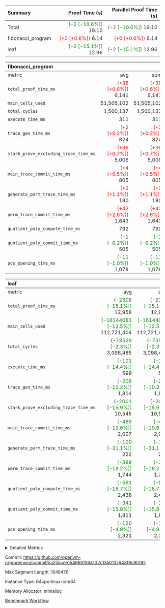 | Summary | Proof Time (s) | Parallel Proof Time (s) |
|:---|---:|---:|
| Total | <span style='color: green'>(-2 [-10.6%])</span> 19.10 | <span style='color: green'>(-2 [-10.6%])</span> 19.10 |
| fibonacci_program | <span style='color: red'>(+0 [+0.6%])</span> 6.14 | <span style='color: red'>(+0 [+0.6%])</span> 6.14 |
| leaf | <span style='color: green'>(-2 [-15.1%])</span> 12.96 | <span style='color: green'>(-2 [-15.1%])</span> 12.96 |


| fibonacci_program |||||
|:---|---:|---:|---:|---:|
|metric|avg|sum|max|min|
| `total_proof_time_ms ` | <span style='color: red'>(+38 [+0.6%])</span> 6,141 | <span style='color: red'>(+38 [+0.6%])</span> 6,141 | <span style='color: red'>(+38 [+0.6%])</span> 6,141 | <span style='color: red'>(+38 [+0.6%])</span> 6,141 |
| `main_cells_used     ` |  51,505,102 |  51,505,102 |  51,505,102 |  51,505,102 |
| `total_cycles        ` |  1,500,137 |  1,500,137 |  1,500,137 |  1,500,137 |
| `execute_time_ms     ` |  311 |  311 |  311 |  311 |
| `trace_gen_time_ms   ` | <span style='color: red'>(+2 [+0.2%])</span> 824 | <span style='color: red'>(+2 [+0.2%])</span> 824 | <span style='color: red'>(+2 [+0.2%])</span> 824 | <span style='color: red'>(+2 [+0.2%])</span> 824 |
| `stark_prove_excluding_trace_time_ms` | <span style='color: red'>(+36 [+0.7%])</span> 5,006 | <span style='color: red'>(+36 [+0.7%])</span> 5,006 | <span style='color: red'>(+36 [+0.7%])</span> 5,006 | <span style='color: red'>(+36 [+0.7%])</span> 5,006 |
| `main_trace_commit_time_ms` | <span style='color: red'>(+4 [+0.5%])</span> 805 | <span style='color: red'>(+4 [+0.5%])</span> 805 | <span style='color: red'>(+4 [+0.5%])</span> 805 | <span style='color: red'>(+4 [+0.5%])</span> 805 |
| `generate_perm_trace_time_ms` | <span style='color: red'>(+2 [+1.1%])</span> 180 | <span style='color: red'>(+2 [+1.1%])</span> 180 | <span style='color: red'>(+2 [+1.1%])</span> 180 | <span style='color: red'>(+2 [+1.1%])</span> 180 |
| `perm_trace_commit_time_ms` | <span style='color: red'>(+42 [+2.6%])</span> 1,643 | <span style='color: red'>(+42 [+2.6%])</span> 1,643 | <span style='color: red'>(+42 [+2.6%])</span> 1,643 | <span style='color: red'>(+42 [+2.6%])</span> 1,643 |
| `quotient_poly_compute_time_ms` |  792 |  792 |  792 |  792 |
| `quotient_poly_commit_time_ms` | <span style='color: green'>(-1 [-0.2%])</span> 505 | <span style='color: green'>(-1 [-0.2%])</span> 505 | <span style='color: green'>(-1 [-0.2%])</span> 505 | <span style='color: green'>(-1 [-0.2%])</span> 505 |
| `pcs_opening_time_ms ` | <span style='color: green'>(-11 [-1.0%])</span> 1,078 | <span style='color: green'>(-11 [-1.0%])</span> 1,078 | <span style='color: green'>(-11 [-1.0%])</span> 1,078 | <span style='color: green'>(-11 [-1.0%])</span> 1,078 |

| leaf |||||
|:---|---:|---:|---:|---:|
|metric|avg|sum|max|min|
| `total_proof_time_ms ` | <span style='color: green'>(-2308 [-15.1%])</span> 12,958 | <span style='color: green'>(-2308 [-15.1%])</span> 12,958 | <span style='color: green'>(-2308 [-15.1%])</span> 12,958 | <span style='color: green'>(-2308 [-15.1%])</span> 12,958 |
| `main_cells_used     ` | <span style='color: green'>(-16144083 [-12.5%])</span> 112,721,404 | <span style='color: green'>(-16144083 [-12.5%])</span> 112,721,404 | <span style='color: green'>(-16144083 [-12.5%])</span> 112,721,404 | <span style='color: green'>(-16144083 [-12.5%])</span> 112,721,404 |
| `total_cycles        ` | <span style='color: green'>(-73529 [-2.3%])</span> 3,098,485 | <span style='color: green'>(-73529 [-2.3%])</span> 3,098,485 | <span style='color: green'>(-73529 [-2.3%])</span> 3,098,485 | <span style='color: green'>(-73529 [-2.3%])</span> 3,098,485 |
| `execute_time_ms     ` | <span style='color: green'>(-101 [-14.4%])</span> 599 | <span style='color: green'>(-101 [-14.4%])</span> 599 | <span style='color: green'>(-101 [-14.4%])</span> 599 | <span style='color: green'>(-101 [-14.4%])</span> 599 |
| `trace_gen_time_ms   ` | <span style='color: green'>(-206 [-10.2%])</span> 1,814 | <span style='color: green'>(-206 [-10.2%])</span> 1,814 | <span style='color: green'>(-206 [-10.2%])</span> 1,814 | <span style='color: green'>(-206 [-10.2%])</span> 1,814 |
| `stark_prove_excluding_trace_time_ms` | <span style='color: green'>(-2001 [-15.9%])</span> 10,545 | <span style='color: green'>(-2001 [-15.9%])</span> 10,545 | <span style='color: green'>(-2001 [-15.9%])</span> 10,545 | <span style='color: green'>(-2001 [-15.9%])</span> 10,545 |
| `main_trace_commit_time_ms` | <span style='color: green'>(-489 [-19.6%])</span> 2,007 | <span style='color: green'>(-489 [-19.6%])</span> 2,007 | <span style='color: green'>(-489 [-19.6%])</span> 2,007 | <span style='color: green'>(-489 [-19.6%])</span> 2,007 |
| `generate_perm_trace_time_ms` | <span style='color: green'>(-100 [-31.1%])</span> 222 | <span style='color: green'>(-100 [-31.1%])</span> 222 | <span style='color: green'>(-100 [-31.1%])</span> 222 | <span style='color: green'>(-100 [-31.1%])</span> 222 |
| `perm_trace_commit_time_ms` | <span style='color: green'>(-389 [-18.2%])</span> 1,744 | <span style='color: green'>(-389 [-18.2%])</span> 1,744 | <span style='color: green'>(-389 [-18.2%])</span> 1,744 | <span style='color: green'>(-389 [-18.2%])</span> 1,744 |
| `quotient_poly_compute_time_ms` | <span style='color: green'>(-561 [-18.7%])</span> 2,438 | <span style='color: green'>(-561 [-18.7%])</span> 2,438 | <span style='color: green'>(-561 [-18.7%])</span> 2,438 | <span style='color: green'>(-561 [-18.7%])</span> 2,438 |
| `quotient_poly_commit_time_ms` | <span style='color: green'>(-341 [-15.8%])</span> 1,811 | <span style='color: green'>(-341 [-15.8%])</span> 1,811 | <span style='color: green'>(-341 [-15.8%])</span> 1,811 | <span style='color: green'>(-341 [-15.8%])</span> 1,811 |
| `pcs_opening_time_ms ` | <span style='color: green'>(-120 [-4.9%])</span> 2,321 | <span style='color: green'>(-120 [-4.9%])</span> 2,321 | <span style='color: green'>(-120 [-4.9%])</span> 2,321 | <span style='color: green'>(-120 [-4.9%])</span> 2,321 |



<details>
<summary>Detailed Metrics</summary>

| group | num_segments | keygen_time_ms | commit_exe_time_ms |
| --- | --- | --- | --- |
| fibonacci_program | 1 | 343 | 5 | 

| group | air_name | quotient_deg | interactions | constraints |
| --- | --- | --- | --- | --- |
| fibonacci_program | AccessAdapterAir<16> | 2 | 5 | 14 | 
| fibonacci_program | AccessAdapterAir<2> | 2 | 5 | 14 | 
| fibonacci_program | AccessAdapterAir<32> | 2 | 5 | 14 | 
| fibonacci_program | AccessAdapterAir<4> | 2 | 5 | 14 | 
| fibonacci_program | AccessAdapterAir<64> | 2 | 5 | 14 | 
| fibonacci_program | AccessAdapterAir<8> | 2 | 5 | 14 | 
| fibonacci_program | BitwiseOperationLookupAir<8> | 2 | 2 | 4 | 
| fibonacci_program | MemoryMerkleAir<8> | 2 | 4 | 40 | 
| fibonacci_program | PersistentBoundaryAir<8> | 2 | 3 | 6 | 
| fibonacci_program | PhantomAir | 2 | 3 | 5 | 
| fibonacci_program | Poseidon2PeripheryAir<BabyBearParameters>, 1> | 2 | 1 | 286 | 
| fibonacci_program | ProgramAir | 1 | 1 | 4 | 
| fibonacci_program | RangeTupleCheckerAir<2> | 1 | 1 | 4 | 
| fibonacci_program | VariableRangeCheckerAir | 1 | 1 | 4 | 
| fibonacci_program | VmAirWrapper<Rv32BaseAluAdapterAir, BaseAluCoreAir<4, 8> | 2 | 19 | 43 | 
| fibonacci_program | VmAirWrapper<Rv32BaseAluAdapterAir, LessThanCoreAir<4, 8> | 2 | 17 | 39 | 
| fibonacci_program | VmAirWrapper<Rv32BaseAluAdapterAir, ShiftCoreAir<4, 8> | 2 | 23 | 90 | 
| fibonacci_program | VmAirWrapper<Rv32BranchAdapterAir, BranchEqualCoreAir<4> | 2 | 11 | 25 | 
| fibonacci_program | VmAirWrapper<Rv32BranchAdapterAir, BranchLessThanCoreAir<4, 8> | 2 | 13 | 41 | 
| fibonacci_program | VmAirWrapper<Rv32CondRdWriteAdapterAir, Rv32JalLuiCoreAir> | 2 | 10 | 22 | 
| fibonacci_program | VmAirWrapper<Rv32HintStoreAdapterAir, Rv32HintStoreCoreAir> | 2 | 15 | 17 | 
| fibonacci_program | VmAirWrapper<Rv32JalrAdapterAir, Rv32JalrCoreAir> | 2 | 16 | 20 | 
| fibonacci_program | VmAirWrapper<Rv32LoadStoreAdapterAir, LoadSignExtendCoreAir<4, 8> | 2 | 18 | 33 | 
| fibonacci_program | VmAirWrapper<Rv32LoadStoreAdapterAir, LoadStoreCoreAir<4> | 2 | 17 | 38 | 
| fibonacci_program | VmAirWrapper<Rv32MultAdapterAir, DivRemCoreAir<4, 8> | 2 | 25 | 88 | 
| fibonacci_program | VmAirWrapper<Rv32MultAdapterAir, MulHCoreAir<4, 8> | 2 | 24 | 38 | 
| fibonacci_program | VmAirWrapper<Rv32MultAdapterAir, MultiplicationCoreAir<4, 8> | 2 | 19 | 26 | 
| fibonacci_program | VmAirWrapper<Rv32RdWriteAdapterAir, Rv32AuipcCoreAir> | 2 | 11 | 15 | 
| fibonacci_program | VmConnectorAir | 2 | 3 | 9 | 
| leaf | AccessAdapterAir<2> | 4 | 5 | 12 | 
| leaf | AccessAdapterAir<4> | 4 | 5 | 12 | 
| leaf | AccessAdapterAir<8> | 4 | 5 | 12 | 
| leaf | FriReducedOpeningAir | 4 | 35 | 59 | 
| leaf | NativePoseidon2Air<BabyBearParameters>, 1> | 4 | 31 | 302 | 
| leaf | PhantomAir | 4 | 3 | 4 | 
| leaf | ProgramAir | 1 | 1 | 4 | 
| leaf | VariableRangeCheckerAir | 1 | 1 | 4 | 
| leaf | VmAirWrapper<BranchNativeAdapterAir, BranchEqualCoreAir<1> | 2 | 11 | 23 | 
| leaf | VmAirWrapper<JalNativeAdapterAir, JalCoreAir> | 4 | 7 | 6 | 
| leaf | VmAirWrapper<NativeAdapterAir<2, 0>, PublicValuesCoreAir> | 4 | 11 | 23 | 
| leaf | VmAirWrapper<NativeAdapterAir<2, 1>, FieldArithmeticCoreAir> | 4 | 15 | 23 | 
| leaf | VmAirWrapper<NativeLoadStoreAdapterAir<1>, NativeLoadStoreCoreAir<1> | 4 | 15 | 18 | 
| leaf | VmAirWrapper<NativeLoadStoreAdapterAir<4>, NativeLoadStoreCoreAir<4> | 4 | 15 | 18 | 
| leaf | VmAirWrapper<NativeVectorizedAdapterAir<4>, FieldExtensionCoreAir> | 4 | 15 | 23 | 
| leaf | VmConnectorAir | 4 | 3 | 8 | 
| leaf | VolatileBoundaryAir | 4 | 4 | 16 | 

| group | air_name | idx | rows | prep_cols | perm_cols | main_cols | cells |
| --- | --- | --- | --- | --- | --- | --- | --- |
| leaf | AccessAdapterAir<2> | 0 | 524,288 |  | 16 | 11 | 14,155,776 | 
| leaf | AccessAdapterAir<4> | 0 | 262,144 |  | 16 | 13 | 7,602,176 | 
| leaf | AccessAdapterAir<8> | 0 | 65,536 |  | 16 | 17 | 2,162,688 | 
| leaf | FriReducedOpeningAir | 0 | 131,072 |  | 76 | 64 | 18,350,080 | 
| leaf | NativePoseidon2Air<BabyBearParameters>, 1> | 0 | 32,768 |  | 36 | 348 | 12,582,912 | 
| leaf | PhantomAir | 0 | 32,768 |  | 8 | 6 | 458,752 | 
| leaf | ProgramAir | 0 | 131,072 |  | 8 | 10 | 2,359,296 | 
| leaf | VariableRangeCheckerAir | 0 | 262,144 | 2 | 8 | 1 | 2,359,296 | 
| leaf | VmAirWrapper<BranchNativeAdapterAir, BranchEqualCoreAir<1> | 0 | 1,048,576 |  | 28 | 23 | 53,477,376 | 
| leaf | VmAirWrapper<JalNativeAdapterAir, JalCoreAir> | 0 | 131,072 |  | 12 | 10 | 2,883,584 | 
| leaf | VmAirWrapper<NativeAdapterAir<2, 0>, PublicValuesCoreAir> | 0 | 64 |  | 16 | 23 | 2,496 | 
| leaf | VmAirWrapper<NativeAdapterAir<2, 1>, FieldArithmeticCoreAir> | 0 | 2,097,152 |  | 20 | 30 | 104,857,600 | 
| leaf | VmAirWrapper<NativeLoadStoreAdapterAir<1>, NativeLoadStoreCoreAir<1> | 0 | 1,048,576 |  | 20 | 27 | 49,283,072 | 
| leaf | VmAirWrapper<NativeLoadStoreAdapterAir<4>, NativeLoadStoreCoreAir<4> | 0 | 65,536 |  | 20 | 36 | 3,670,016 | 
| leaf | VmAirWrapper<NativeVectorizedAdapterAir<4>, FieldExtensionCoreAir> | 0 | 32,768 |  | 20 | 40 | 1,966,080 | 
| leaf | VmConnectorAir | 0 | 2 | 1 | 8 | 4 | 24 | 
| leaf | VolatileBoundaryAir | 0 | 524,288 |  | 8 | 11 | 9,961,472 | 

| group | air_name | segment | rows | prep_cols | perm_cols | main_cols | cells |
| --- | --- | --- | --- | --- | --- | --- | --- |
| fibonacci_program | AccessAdapterAir<8> | 0 | 64 |  | 24 | 17 | 2,624 | 
| fibonacci_program | BitwiseOperationLookupAir<8> | 0 | 65,536 | 3 | 8 | 2 | 655,360 | 
| fibonacci_program | MemoryMerkleAir<8> | 0 | 512 |  | 20 | 32 | 26,624 | 
| fibonacci_program | PersistentBoundaryAir<8> | 0 | 64 |  | 12 | 20 | 2,048 | 
| fibonacci_program | PhantomAir | 0 | 2 |  | 12 | 6 | 36 | 
| fibonacci_program | Poseidon2PeripheryAir<BabyBearParameters>, 1> | 0 | 256 |  | 8 | 300 | 78,848 | 
| fibonacci_program | ProgramAir | 0 | 4,096 |  | 8 | 10 | 73,728 | 
| fibonacci_program | RangeTupleCheckerAir<2> | 0 | 524,288 | 2 | 8 | 1 | 4,718,592 | 
| fibonacci_program | VariableRangeCheckerAir | 0 | 262,144 | 2 | 8 | 1 | 2,359,296 | 
| fibonacci_program | VmAirWrapper<Rv32BaseAluAdapterAir, BaseAluCoreAir<4, 8> | 0 | 1,048,576 |  | 80 | 36 | 121,634,816 | 
| fibonacci_program | VmAirWrapper<Rv32BaseAluAdapterAir, LessThanCoreAir<4, 8> | 0 | 524,288 |  | 40 | 37 | 40,370,176 | 
| fibonacci_program | VmAirWrapper<Rv32BaseAluAdapterAir, ShiftCoreAir<4, 8> | 0 | 2 |  | 52 | 53 | 210 | 
| fibonacci_program | VmAirWrapper<Rv32BranchAdapterAir, BranchEqualCoreAir<4> | 0 | 262,144 |  | 48 | 26 | 19,398,656 | 
| fibonacci_program | VmAirWrapper<Rv32BranchAdapterAir, BranchLessThanCoreAir<4, 8> | 0 | 8 |  | 56 | 32 | 704 | 
| fibonacci_program | VmAirWrapper<Rv32CondRdWriteAdapterAir, Rv32JalLuiCoreAir> | 0 | 131,072 |  | 44 | 18 | 8,126,464 | 
| fibonacci_program | VmAirWrapper<Rv32HintStoreAdapterAir, Rv32HintStoreCoreAir> | 0 | 4 |  | 36 | 26 | 248 | 
| fibonacci_program | VmAirWrapper<Rv32JalrAdapterAir, Rv32JalrCoreAir> | 0 | 16 |  | 36 | 28 | 1,024 | 
| fibonacci_program | VmAirWrapper<Rv32LoadStoreAdapterAir, LoadStoreCoreAir<4> | 0 | 32 |  | 72 | 40 | 3,584 | 
| fibonacci_program | VmAirWrapper<Rv32RdWriteAdapterAir, Rv32AuipcCoreAir> | 0 | 16 |  | 28 | 21 | 784 | 
| fibonacci_program | VmConnectorAir | 0 | 2 | 1 | 12 | 4 | 32 | 

| group | idx | trace_gen_time_ms | total_proof_time_ms | total_cycles | total_cells | stark_prove_excluding_trace_time_ms | quotient_poly_compute_time_ms | quotient_poly_commit_time_ms | perm_trace_commit_time_ms | pcs_opening_time_ms | main_trace_commit_time_ms | main_cells_used | generate_perm_trace_time_ms | execute_time_ms |
| --- | --- | --- | --- | --- | --- | --- | --- | --- | --- | --- | --- | --- | --- | --- |
| leaf | 0 | 1,814 | 12,958 | 3,098,485 | 286,132,696 | 10,545 | 2,438 | 1,811 | 1,744 | 2,321 | 2,007 | 112,721,404 | 222 | 599 | 

| group | segment | trace_gen_time_ms | total_proof_time_ms | total_cycles | total_cells | stark_prove_excluding_trace_time_ms | quotient_poly_compute_time_ms | quotient_poly_commit_time_ms | perm_trace_commit_time_ms | pcs_opening_time_ms | main_trace_commit_time_ms | main_cells_used | generate_perm_trace_time_ms | execute_time_ms |
| --- | --- | --- | --- | --- | --- | --- | --- | --- | --- | --- | --- | --- | --- | --- |
| fibonacci_program | 0 | 824 | 6,141 | 1,500,137 | 197,453,854 | 5,006 | 792 | 505 | 1,643 | 1,078 | 805 | 51,505,102 | 180 | 311 | 

</details>


Commit: https://github.com/openvm-org/openvm/commit/5a255cee1546661064102c1350137643f9c90182

Max Segment Length: 1048476

Instance Type: 64cpu-linux-arm64

Memory Allocator: mimalloc

[Benchmark Workflow](https://github.com/openvm-org/openvm/actions/runs/12706623351)
